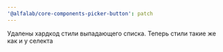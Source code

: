 ```yaml
---
'@alfalab/core-components-picker-button': patch
---
```


Удалены хардкод стили выпадающего списка. Теперь стили такие же как и у селекта
